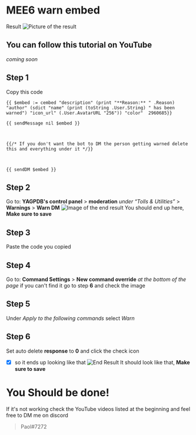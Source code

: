# MEE6 warn embed
Result
![Picture of the result](https://i.ibb.co/0BH054d/yag-warn.png)

## You can follow this tutorial on YouTube

*coming soon*

## Step 1
Copy this code

    {{ $embed := cembed "description" (print "**Reason:** " .Reason) "author" (sdict "name" (print (toString .User.String) " has been warned") "icon_url" (.User.AvatarURL "256")) "color"  2960685}}
    
    {{ sendMessage nil $embed }}
    
      
    
    {{/* If you don't want the bot to DM the person getting warned delete this and everything under it */}}
    
      
    
    {{ sendDM $embed }}
## Step 2
Go to: **YAGPDB's control panel** > **moderation** *under “Tolls & Utilities”* > **Warnings** > **Warn DM**
![Image of the end result](https://i.ibb.co/bFwQkQ0/Screenshot.png)
You should end up here, **Make sure to save**
## Step 3
Paste the code you copied
## Step 4
Go to: **Command Settings** > **New command override** *at the bottom of the page* if you can't find it go to step **6** and check the image
## Step 5
Under *Apply to the following commands* select *Warn* 
## Step 6 
Set auto delete **response** to **0** and click the check icon
 - [x] so it ends up looking like that
 ![End Result](https://i.ibb.co/8PXvfvr/Screenshot.png)
It should look like that, **Make sure to save**

# You Should be done!
If it's not working check the YouTube videos listed at the beginning and feel free to DM me on discord
> Paol#7272 